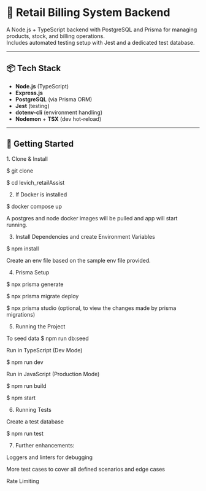 # 🛒 Retail Billing System Backend

A Node.js + TypeScript backend with PostgreSQL and Prisma for managing products, stock, and billing operations.  
Includes automated testing setup with Jest and a dedicated test database.

---

## 📦 Tech Stack
- **Node.js** (TypeScript)
- **Express.js**
- **PostgreSQL** (via Prisma ORM)
- **Jest** (testing)
- **dotenv-cli** (environment handling)
- **Nodemon** + **TSX** (dev hot-reload)

---

## 🚀 Getting Started

1️. Clone & Install

$ git clone <repo-url>

$ cd levich_retailAssist


2. If Docker is installed

$ docker compose up

A postgres and node docker images will be pulled and app will start running.

3. Install Dependencies and create Environment Variables

$ npm install

Create an env file based on the sample env file provided.


4. Prisma Setup
   
$ npx prisma generate

$ npx prisma migrate deploy
 
$ npx prisma studio (optional, to view the changes made by prisma migrations)
   

5. Running the Project

To seed data
$ npm run db:seed

Run in TypeScript (Dev Mode)

$ npm run dev 

Run in JavaScript (Production Mode)

$ npm run build

$ npm start


6. Running Tests

Create a test database

$ npm run test


7. Further enhancements:

Loggers and linters for debugging

More test cases to cover all defined scenarios and edge cases

Rate Limiting
